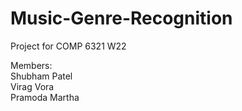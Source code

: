 # Music-Genre-Recognition <br>
Project for COMP 6321 W22 <br>

Members: <br>
Shubham Patel <br>
Virag Vora <br>
Pramoda Martha <br>
